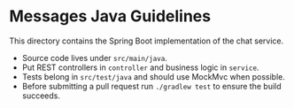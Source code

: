 # Messages Java Guidelines

This directory contains the Spring Boot implementation of the chat service.

- Source code lives under `src/main/java`.
- Put REST controllers in `controller` and business logic in `service`.
- Tests belong in `src/test/java` and should use MockMvc when possible.
- Before submitting a pull request run `./gradlew test` to ensure the build succeeds.
